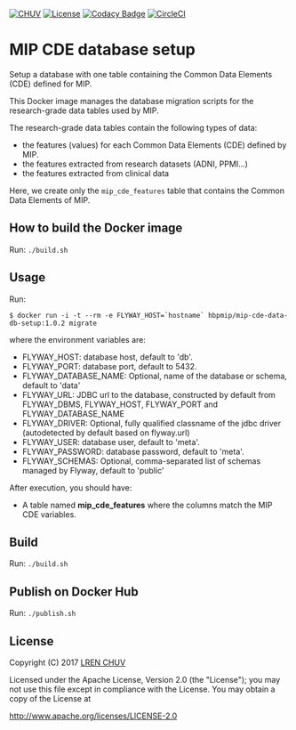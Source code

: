 [![CHUV](https://img.shields.io/badge/CHUV-LREN-AF4C64.svg)](https://www.unil.ch/lren/en/home.html) [![License](https://img.shields.io/badge/license-Apache--2.0-blue.svg)](https://github.com/LREN-CHUV/mip-cde-data-db-setup/blob/master/LICENSE) [![Codacy Badge](https://api.codacy.com/project/badge/Grade/1d9732c8e10646318e9ace662fd83153)](https://www.codacy.com/app/hbp-mip/mip-cde-data-db-setup?utm_source=github.com&amp;utm_medium=referral&amp;utm_content=LREN-CHUV/mip-cde-data-db-setup&amp;utm_campaign=Badge_Grade) [![CircleCI](https://circleci.com/gh/HBPMedical/mip-cde-data-db-setup.svg?style=svg)](https://circleci.com/gh/HBPMedical/mip-cde-data-db-setup)


# MIP CDE database setup

Setup a database with one table containing the Common Data Elements (CDE) defined for MIP.

This Docker image manages the database migration scripts for the research-grade data tables used by MIP.

The research-grade data tables contain the following types of data:

* the features (values) for each Common Data Elements (CDE) defined by MIP.
* the features extracted from research datasets (ADNI, PPMI...)
* the features extracted from clinical data

Here, we create only the ```mip_cde_features``` table that contains the Common Data Elements of MIP.

## How to build the Docker image

Run: `./build.sh`

## Usage

Run:

```console
$ docker run -i -t --rm -e FLYWAY_HOST=`hostname` hbpmip/mip-cde-data-db-setup:1.0.2 migrate
```

where the environment variables are:

* FLYWAY_HOST: database host, default to 'db'.
* FLYWAY_PORT: database port, default to 5432.
* FLYWAY_DATABASE_NAME: Optional, name of the database or schema, default to 'data'
* FLYWAY_URL: JDBC url to the database, constructed by default from FLYWAY_DBMS, FLYWAY_HOST, FLYWAY_PORT and FLYWAY_DATABASE_NAME
* FLYWAY_DRIVER: Optional, fully qualified classname of the jdbc driver (autodetected by default based on flyway.url)
* FLYWAY_USER: database user, default to 'meta'.
* FLYWAY_PASSWORD: database password, default to 'meta'.
* FLYWAY_SCHEMAS: Optional, comma-separated list of schemas managed by Flyway, default to 'public'

After execution, you should have:

* A table named **mip_cde_features** where the columns match the MIP CDE variables.

## Build

Run: `./build.sh`

## Publish on Docker Hub

Run: `./publish.sh`

## License

Copyright (C) 2017 [LREN CHUV](https://www.unil.ch/lren/en/home.html)

Licensed under the Apache License, Version 2.0 (the "License");
you may not use this file except in compliance with the License.
You may obtain a copy of the License at

http://www.apache.org/licenses/LICENSE-2.0

